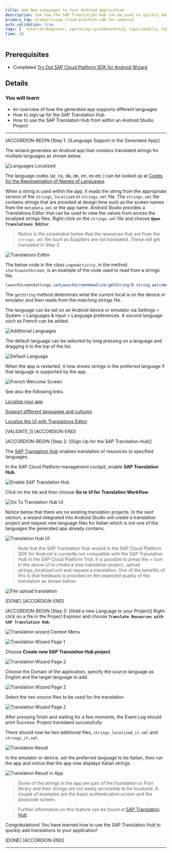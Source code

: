 ```yaml
---
title: Add New Languages to Your Android Application
description: See how the SAP Translation Hub can be used to quickly add support for a new language to your app.
primary_tag: products>sap-cloud-platform-sdk-for-android
auto_validation: true
tags: [  tutorial>beginner, operating-system>android, topic>mobile, topic>odata, products>sap-cloud-platform-sdk-for-android, products>sap-cloud-platform ]
time: 20
---
```


## Prerequisites  
- Completed [Try Out SAP Cloud Platform SDK for Android Wizard](https://developers.sap.com/tutorials/cp-sdk-android-wizard-app.html)

## Details
### You will learn
- An overview of how the generated app supports different languages
- How to sign up for the SAP Translation Hub
- How to use the SAP Translation Hub from within an Android Studio Project
---

[ACCORDION-BEGIN [Step 1: ](Language Support in the Generated App)]

The wizard generates an Android app that contains translated strings for multiple languages as shown below.

![Languages Localized](localized-strings.png)

The language codes (ar, cs, da, de, en, es etc.) can be looked up at [Codes for the Representation of Names of Languages](http://www.loc.gov/standards/iso639-2/php/code_list.php).


When a string is used within the app, it reads the string from the appropriate version of the `strings_localized` or `strings.xml` file.  The `strings.xml` file contains strings that are provided at design time such as the screen names from the `metadata.xml` or the app name.  Android Studio provides a Translations Editor that can be used to view the values from across the localized strings files.  Right-click on the `strings.xml` file and choose **`Open Translations Editor`**.

>Notice in the screenshot below that the resources that are from the `strings.xml` file such as Suppliers are not translated.  These will get translated in Step 3.

![Translations Editor](translations-editor.png)


The below code in the class `LogonActivity`, in the method `startLaunchScreen`, is an example of the code used to read from a strings file.

```Java
launchScreenSettings.setLaunchScreenHeadline(getString(R.string.welcome_screen_headline_label));
```

The `getString` method determines what the current local is on the device or emulator and then reads from the matching strings file.

The language can be set on an Android device or emulator via Settings > System > Languages & input > Language preferences.  A second language such as French can be added.

![Additional Languages](additional-languages.png)

 The default language can be selected by long pressing on a language and dragging it to the top of the list.

 ![Default Language](default-language.png)

When the app is restarted, it now shows strings in the preferred language if that language is supported by the app.

![French Welcome Screen](welcome-french-screen.png)

See also the following links.

[Localize your app](https://developer.android.com/guide/topics/resources/localization)

[Support different languages and cultures](https://developer.android.com/training/basics/supporting-devices/languages)

[Localize the UI with Translations Editor](https://developer.android.com/studio/write/translations-editor)


[VALIDATE_1]
[ACCORDION-END]


[ACCORDION-BEGIN [Step 2: ](Sign Up for the SAP Translation Hub)]

The [SAP Translation Hub](https://cloudplatform.sap.com/capabilities/devops/translation-hub.html) enables translation of resources to specified languages.  

In the SAP Cloud Platform management cockpit, enable **SAP Translation Hub**.

![Enable SAP Translation Hub](enable-translation-hub.png)

Click on the tile and then choose **Go to UI for Translation Workflow**.

![Go To Translation Hub UI](go-to-translation-hub-ui.png)

Notice below that there are no existing translation projects.  In the next section, a wizard integrated into Android Studio will create a translation project and request new language files for Italian which is not one of the languages the generated app already contains.

![Translation Hub UI](translation-hub-ui.png)

>Note that the SAP Translation Hub wizard in the SAP Cloud Platform SDK for Android is currently not compatible with the SAP Translation Hub in the SAP Cloud Platform Trial.  It is possible to press the + icon in the above UI to create a new translation project, upload  strings_localized.xml and request a translation.  One of the benefits of this is that feedback is provided on the expected quality of the translation as shown below.

![File upload translation](manual-translation.png)

[DONE]
[ACCORDION-END]


[ACCORDION-BEGIN [Step 3: ](Add a new Language to your Project)]
Right-click on a file in the Project Explorer and choose **`Translate Resources with SAP Translation Hub`**.

![Translation wizard Context Menu](translation-wizard-context-menu.png)

![Translation Wizard Page 1](wiz-page1.png)

Choose **Create new SAP Translation Hub project**.

![Translation Wizard Page 2](wiz-page2.png)

Choose the Domain of the application, specify the source language as English and the target language to add.

![Translation Wizard Page 2](wiz-page3.png)

Select the two source files to be used for the translation.

![Translation Wizard Page 2](wiz-page3b.png)

After pressing finish and waiting for a few moments, the Event Log should print Success: Project translated successfully.

There should now be two additional files, `strings_localized_it.xml` and `strings_it.xml`.

![Translation Result](translation-result.png)

In the emulator or device, set the preferred language to be Italian, then run the app and notice that the app now displays Italian strings.

![Translation Result in App](translation-result-in-app.png)

>Some of the strings in the app are part of the foundation or Fiori library and their strings are not easily accessible to be localized.  A couple of examples are the basic authentication screen and the passcode screen.

>Further information on this feature can be found at [SAP Translation Hub](https://cloudplatform.sap.com/capabilities/product-info.SAP-Translation-Hub.a2901a83-493f-4fc3-b3f2-7eabb42cd480.html).

Congratulations! You have learned how to use the SAP Translation Hub to quickly add translations to your application!


[DONE]
[ACCORDION-END]

---
